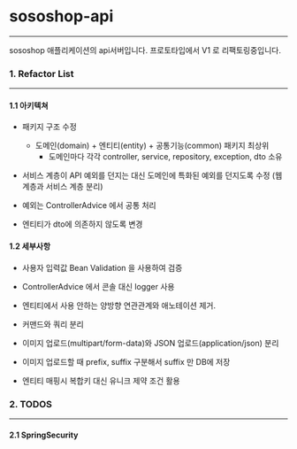 # sososhop-api

---

sososhop 애플리케이션의 api서버입니다. 
프로토타입에서 V1 로 리팩토링중입니다.


### 1. Refactor List 

---

#### 1.1 아키텍쳐 

* 패키지 구조 수정 
  * 도메인(domain) + 엔티티(entity) + 공통기능(common) 패키지 최상위
    * 도메인마다 각각 controller, service, repository, exception, dto 소유
    
* 서비스 계층이 API 예외를 던지는 대신 도메인에 특화된 예외를 던지도록 수정 (웹 계층과 서비스 계층 분리)

* 예외는 ControllerAdvice 에서 공통 처리

* 엔티티가 dto에 의존하지 않도록 변경

#### 1.2 세부사항

* 사용자 입력값 Bean Validation 을 사용하여 검증 

* ControllerAdvice 에서 콘솔 대신 logger 사용

* 엔티티에서 사용 안하는 양방향 연관관계와 애노테이션 제거.  

* 커맨드와 쿼리 분리

* 이미지 업로드(multipart/form-data)와 JSON 업로드(application/json) 분리 

* 이미지 업로드할 때 prefix, suffix 구분해서 suffix 만 DB에 저장

* 엔티티 매핑시 복합키 대신 유니크 제약 조건 활용


### 2. TODOS

---

#### 2.1 SpringSecurity 